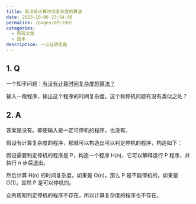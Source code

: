 ```yaml
---
title: 有没有计算时间复杂度的算法
date: 2023-10-06 23:54:00
permalink: /pages/0fc19d/
categories:
  - 所有文章
  - 技术
description: 一点证明思路
---
```


## 1. Q

一个知乎问题：[有没有计算时间复杂度的算法？](https://www.zhihu.com/question/624850936/answer/3238715126)

输入一段程序，输出这个程序的时间复杂度。这个和停机问题有没有类似之处？

## 2. A

答案是没有。即使输入是一定可停机的程序，也没有。

假设有计算复杂度的程序，那就可以构造出可以判定停机的程序，构造如下：

假设需要判定停机的程序是 P，构造一个程序 H(n)，它可以解释运行 P 程序，并执行 n 步后退出。

然后计算 H(n) 的时间复杂度，如果是 O(n)，那么 P 是不能停机的，如果是 O(1)，显然 P 是可以停机的。

众所周知判定停机的程序不存在，所以计算复杂度的程序也不存在。

